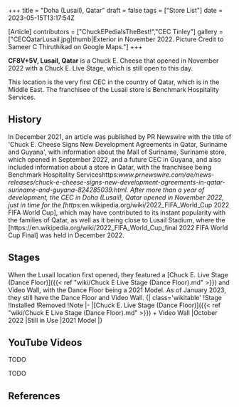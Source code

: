 +++
title = "Doha (Lusail), Qatar"
draft = false
tags = ["Store List"]
date = 2023-05-15T13:17:54Z

[Article]
contributors = ["ChuckEPediaIsTheBest!","CEC Tinley"]
gallery = ["CECQatarLusail.jpg|thumb|Exterior in November 2022. Picture Credit to Sameer C Thiruthikad on Google Maps."]
+++

<b>CF8V+5V, Lusail, Qatar</b> is a Chuck E. Cheese that opened in November 2022 with a Chuck E. Live Stage, which is still open to this day.

This location is the very first CEC in the country of Qatar, which is in the Middle East. The franchisee of the Lusail store is Benchmark Hospitality Services.

<h2> History </h2>
In December 2021, an article was published by PR Newswire with the title of 'Chuck E. Cheese Signs New Development Agreements in Qatar, Suriname and Guyana', with information about the Mall of Suriname, Suriname store, which opened in September 2022, and a future CEC in Guyana, and also included information about a store in Qatar, with the franchisee being Benchmark Hospitality Services<ref>https:<i>www.prnewswire.com/ae/news-releases/chuck-e-cheese-signs-new-development-agreements-in-qatar-suriname-and-guyana-824285039.html</ref>. After more than a year of development, the CEC in Doha (Lusail), Qatar opened in November 2022, just in time for the [https:</i>en.wikipedia.org/wiki/2022_FIFA_World_Cup 2022 FIFA World Cup], which may have contributed to its instant popularity with the families of Qatar, as well as it being close to Lusail Stadium, where the [https://en.wikipedia.org/wiki/2022_FIFA_World_Cup_final 2022 FIFA World Cup Final] was held in December 2022.

<h2> Stages </h2>
When the Lusail location first opened, they featured a [Chuck E. Live Stage (Dance Floor)]({{< ref "wiki/Chuck E Live Stage (Dance Floor).md" >}}) and Video Wall, with the Dance Floor being a 2021 Model. As of January 2023, they still have the Dance Floor and Video Wall.
{| class='wikitable'
!Stage
!Installed
!Removed
!Note
|-
|[Chuck E. Live Stage (Dance Floor)]({{< ref "wiki/Chuck E Live Stage (Dance Floor).md" >}}) + Video Wall
|October 2022
|Still in Use
|2021 Model
|}

<h2> YouTube Videos </h2>
TODO


TODO

<h2> References </h2>